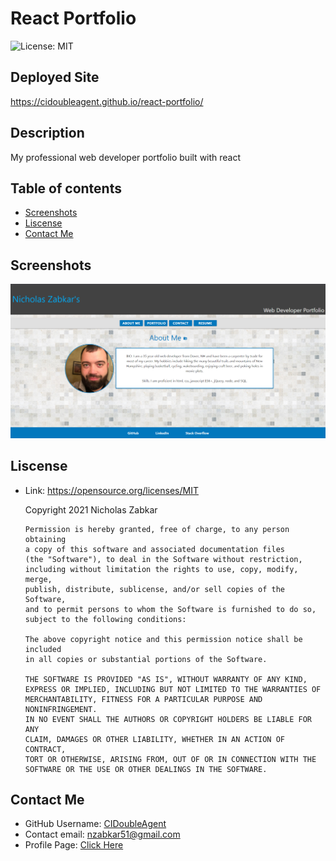 # React Portfolio
  ![License: MIT](https://img.shields.io/badge/License-MIT-yellow.svg)
  ## Deployed Site
  https://cidoubleagent.github.io/react-portfolio/
  ## Description
  My professional web developer portfolio built with react
  ## Table of contents
  * [Screenshots](#screenshots)
  * [Liscense](#liscense)
  * [Contact Me](#contact-me)
  ## Screenshots
  ![react-portfolio](https://github.com/CIDoubleAgent/react-portfolio/blob/main/src/components/images/react-portfolio.png?raw=true)
  
  ## Liscense
  * Link: https://opensource.org/licenses/MIT  

      Copyright 2021 Nicholas Zabkar

        Permission is hereby granted, free of charge, to any person obtaining 
        a copy of this software and associated documentation files 
        (the "Software"), to deal in the Software without restriction, 
        including without limitation the rights to use, copy, modify, merge, 
        publish, distribute, sublicense, and/or sell copies of the Software, 
        and to permit persons to whom the Software is furnished to do so, 
        subject to the following conditions:

        The above copyright notice and this permission notice shall be included 
        in all copies or substantial portions of the Software.

        THE SOFTWARE IS PROVIDED "AS IS", WITHOUT WARRANTY OF ANY KIND, 
        EXPRESS OR IMPLIED, INCLUDING BUT NOT LIMITED TO THE WARRANTIES OF 
        MERCHANTABILITY, FITNESS FOR A PARTICULAR PURPOSE AND NONINFRINGEMENT. 
        IN NO EVENT SHALL THE AUTHORS OR COPYRIGHT HOLDERS BE LIABLE FOR ANY 
        CLAIM, DAMAGES OR OTHER LIABILITY, WHETHER IN AN ACTION OF CONTRACT, 
        TORT OR OTHERWISE, ARISING FROM, OUT OF OR IN CONNECTION WITH THE 
        SOFTWARE OR THE USE OR OTHER DEALINGS IN THE SOFTWARE.
  ## Contact Me
  * GitHub Username: [CIDoubleAgent](https://github.com/CIDoubleAgent)
  * Contact email: [nzabkar51@gmail.com](https://mail.google.com/mail/?view=cm&fs=1&tf=1&to=nzabkar51@gmail.com)
  * Profile Page: [Click Here](https://cidoubleagent.github.io/react-portfolio/)